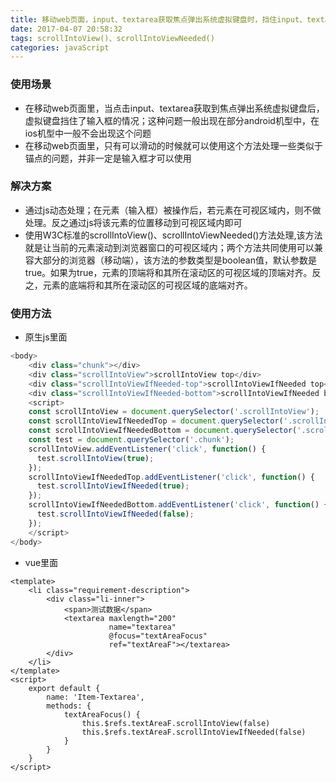 ```yaml
---
title: 移动web页面，input、textarea获取焦点弹出系统虚拟键盘时，挡住input、textarea的解决方案
date: 2017-04-07 20:58:32
tags: scrollIntoView()、scrollIntoViewNeeded()
categories: javaScript
---
```

### **使用场景**
- 在移动web页面里，当点击input、textarea获取到焦点弹出系统虚拟键盘后，虚拟键盘挡住了输入框的情况；这种问题一般出现在部分android机型中，在ios机型中一般不会出现这个问题
- 在移动web页面里，只有可以滑动的时候就可以使用这个方法处理一些类似于锚点的问题，并非一定是输入框才可以使用 


### **解决方案**
- 通过js动态处理；在元素（输入框）被操作后，若元素在可视区域内，则不做处理。反之通过js将该元素的位置移动到可视区域内即可 
- 使用W3C标准的scrollIntoView()、scrollIntoViewNeeded()方法处理,该方法就是让当前的元素滚动到浏览器窗口的可视区域内；两个方法共同使用可以兼容大部分的浏览器（移动端），该方法的参数类型是boolean值，默认参数是true。如果为true，元素的顶端将和其所在滚动区的可视区域的顶端对齐。反之，元素的底端将和其所在滚动区的可视区域的底端对齐。 


### **使用方法** 
- 原生js里面 
```javascript
<body>
    <div class="chunk"></div>
    <div class="scrollIntoView">scrollIntoView top</div>
    <div class="scrollIntoViewIfNeeded-top">scrollIntoViewIfNeeded top</div>
    <div class="scrollIntoViewIfNeeded-bottom">scrollIntoViewIfNeeded botom</div>
    <script>
    const scrollIntoView = document.querySelector('.scrollIntoView');
    const scrollIntoViewIfNeededTop = document.querySelector('.scrollIntoViewIfNeeded-top');
    const scrollIntoViewIfNeededBottom = document.querySelector('.scrollIntoViewIfNeeded-bottom');
    const test = document.querySelector('.chunk');
    scrollIntoView.addEventListener('click', function() {
      test.scrollIntoView(true);
    });
    scrollIntoViewIfNeededTop.addEventListener('click', function() {
      test.scrollIntoViewIfNeeded(true);
    });
    scrollIntoViewIfNeededBottom.addEventListener('click', function() {
      test.scrollIntoViewIfNeeded(false);
    });
    </script>
</body>
```
- vue里面 
```vue
<template>
    <li class="requirement-description">
        <div class="li-inner">
            <span>测试数据</span>
            <textarea maxlength="200"
                      name="textarea"
                      @focus="textAreaFocus"
                      ref="textAreaF"></textarea>
        </div>
    </li>
</template>
<script>
    export default {
        name: 'Item-Textarea',
        methods: {
            textAreaFocus() {
                this.$refs.textAreaF.scrollIntoView(false)
                this.$refs.textAreaF.scrollIntoViewIfNeeded(false)
            }
        }
    }
</script>
```